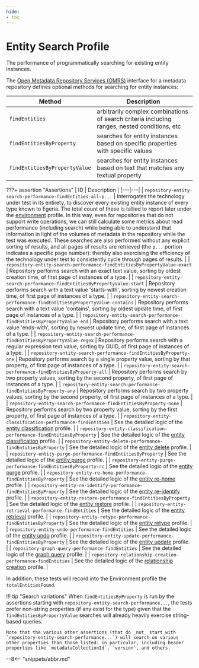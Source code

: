 ```yaml
---
hide:
- toc
---
```


<!-- SPDX-License-Identifier: CC-BY-4.0 -->
<!-- Copyright Contributors to the Egeria project. -->

# Entity Search Profile

The performance of programmatically searching for existing entity instances.

The [Open Metadata Repository Services (OMRS)](./services/omrs) interface for a metadata repository defines optional methods for searching for entity instances:

| Method | Description |
|---|---|
| `findEntities` | arbitrarily complex combinations of search criteria including ranges, nested conditions, etc |
| `findEntitiesByProperty` | searches for entity instances based on specific properties with specific values |
| `findEntitiesByPropertyValue` | searches for entity instances based on text that matches any textual property |

???+ assertion "Assertions"
    | ID | Description |
    |---|---|
    | `repository-entity-search-performance-findEntities-all-p...` | Interrogates the technology under test in its entirety, to discover every existing entity instance of every type known to Egeria. The total count of these is tallied to report later under the [environment](environment.md) profile. In this way, even for repositories that do not support write operations, we can still calculate some metrics about read performance (including search) while being able to understand that information in light of the volumes of metadata in the repository while the test was executed. These searches are also performed without any explicit sorting of results, and all pages of results are retrieved (the `p...` portion indicates a specific page number): thereby also exercising the efficiency of the technology under test to consistently cycle through pages of results. |
    | `repository-entity-search-performance-findEntitiesByPropertyValue-exact` | Repository performs search with an exact text value, sorting by oldest creation time, of first page of instances of a type. |
    | `repository-entity-search-performance-findEntitiesByPropertyValue-start` | Repository performs search with a text value 'starts-with', sorting by newest creation time, of first page of instances of a type. |
    | `repository-entity-search-performance-findEntitiesByPropertyValue-contains` | Repository performs search with a text value 'contains', sorting by oldest update time, of first page of instances of a type. |
    | `repository-entity-search-performance-findEntitiesByPropertyValue-end` | Repository performs search with a text value 'ends-with', sorting by newest update time, of first page of instances of a type. |
    | `repository-entity-search-performance-findEntitiesByPropertyValue-regex` | Repository performs search with a regular expression text value, sorting by GUID, of first page of instances of a type. |
    | `repository-entity-search-performance-findEntitiesByProperty-one` | Repository performs search by a single property value, sorting by that property, of first page of instances of a type. |
    | `repository-entity-search-performance-findEntitiesByProperty-all` | Repository performs search by two property values, sorting by the second property, of first page of instances of a type. |
    | `repository-entity-search-performance-findEntitiesByProperty-any` | Repository performs search by two property values, sorting by the second property, of first page of instances of a type. |
    | `repository-entity-search-performance-findEntitiesByProperty-none` | Repository performs search by two property value, sorting by the first property, of first page of instances of a type. |
    | `repository-entity-classification-performance-findEntities` | See the detailed logic of the [entity classification](entity-classification.md) profile. |
    | `repository-entity-classification-performance-findEntitiesByProperty` | See the detailed logic of the [entity classification](entity-classification.md) profile. |
    | `repository-entity-delete-performance-findEntitiesByProperty` | See the detailed logic of the [entity delete](entity-delete.md) profile. |
    | `repository-entity-purge-performance-findEntitiesByProperty` | See the detailed logic of the [entity purge](entity-purge.md) profile. |
    | `repository-entity-purge-performance-findEntitiesByProperty-rc` | See the detailed logic of the [entity purge](entity-purge.md) profile. |
    | `repository-entity-re-home-performance-findEntitiesByProperty` | See the detailed logic of the [entity re-home](entity-re-home.md) profile. |
    | `repository-entity-re-identify-performance-findEntitiesByProperty` | See the detailed logic of the [entity re-identify](entity-re-identify.md) profile. |
    | `repository-entity-restore-performance-findEntitiesByProperty` | See the detailed logic of the [entity restore](entity-restore.md) profile. |
    | `repository-entity-retrieval-performance-findEntities` | See the detailed logic of the [entity retrieval](entity-retrieval.md) profile. |
    | `repository-entity-retype-performance-findEntitiesByProperty` | See the detailed logic of the [entity retype](entity-retype.md) profile. |
    | `repository-entity-undo-performance-findEntities` | See the detailed logic of the [entity undo](entity-undo.md) profile. |
    | `repository-entity-update-performance-findEntitiesByProperty` | See the detailed logic of the [entity update](entity-update.md) profile. |
    | `repository-graph-query-performance-findEntities` | See the detailed logic of the [graph query](graph-query.md) profile. |
    | `repository-relationship-creation-performance-findEntities` | See the detailed logic of the [relationship creation](relationship-creation.md) profile. |

In addition, these tests will record into the Environment profile the `totalEntitiesFound`.

!!! tip "Search variations"
    When `findEntitiesByProperty` is run by the assertions starting with `repository-entity-search-performance...`, the tests prefer non-string properties (if any exist for the type) given that the `findEntitiesByPropertyValue` searches will already heavily exercise string-based queries.

    Note that the various other assertions (that do _not_ start with `repository-entity-search-performance...`) will search on various other properties than those listed: in particular, including header properties like `metadataCollectionId`, `version`, and others.

--8<-- "snippets/abbr.md"
